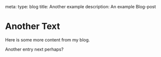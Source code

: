 <route lang="yaml">
meta:
  type: blog
  title: Another example
  description: An example Blog-post
</route>

# Another Text <IconTooling />

Here is some more content from my blog.

Another entry next perhaps?